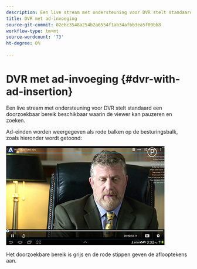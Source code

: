 ```yaml
---
description: Een live stream met ondersteuning voor DVR stelt standaard een doorzoekbaar bereik beschikbaar waarin de viewer kan pauzeren en zoeken.
title: DVR met ad-invoeging
source-git-commit: 02ebc3548a254b2a6554f1ab34afbb3ea5f09bb8
workflow-type: tm+mt
source-wordcount: '73'
ht-degree: 0%

---
```


# DVR met ad-invoeging {#dvr-with-ad-insertion}

Een live stream met ondersteuning voor DVR stelt standaard een doorzoekbaar bereik beschikbaar waarin de viewer kan pauzeren en zoeken.

Ad-einden worden weergegeven als rode balken op de besturingsbalk, zoals hieronder wordt getoond:

<!--<a id="fig_720DD22D2318485EAB4BEA55C30D5ECF"></a>-->

![](assets/dvr-with-ads.jpg)

Het doorzoekbare bereik is grijs en de rode stippen geven de aflooptekens aan.
